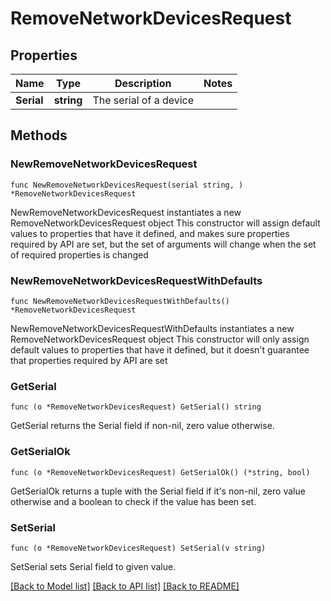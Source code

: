 # RemoveNetworkDevicesRequest

## Properties

Name | Type | Description | Notes
------------ | ------------- | ------------- | -------------
**Serial** | **string** | The serial of a device | 

## Methods

### NewRemoveNetworkDevicesRequest

`func NewRemoveNetworkDevicesRequest(serial string, ) *RemoveNetworkDevicesRequest`

NewRemoveNetworkDevicesRequest instantiates a new RemoveNetworkDevicesRequest object
This constructor will assign default values to properties that have it defined,
and makes sure properties required by API are set, but the set of arguments
will change when the set of required properties is changed

### NewRemoveNetworkDevicesRequestWithDefaults

`func NewRemoveNetworkDevicesRequestWithDefaults() *RemoveNetworkDevicesRequest`

NewRemoveNetworkDevicesRequestWithDefaults instantiates a new RemoveNetworkDevicesRequest object
This constructor will only assign default values to properties that have it defined,
but it doesn't guarantee that properties required by API are set

### GetSerial

`func (o *RemoveNetworkDevicesRequest) GetSerial() string`

GetSerial returns the Serial field if non-nil, zero value otherwise.

### GetSerialOk

`func (o *RemoveNetworkDevicesRequest) GetSerialOk() (*string, bool)`

GetSerialOk returns a tuple with the Serial field if it's non-nil, zero value otherwise
and a boolean to check if the value has been set.

### SetSerial

`func (o *RemoveNetworkDevicesRequest) SetSerial(v string)`

SetSerial sets Serial field to given value.



[[Back to Model list]](../README.md#documentation-for-models) [[Back to API list]](../README.md#documentation-for-api-endpoints) [[Back to README]](../README.md)


